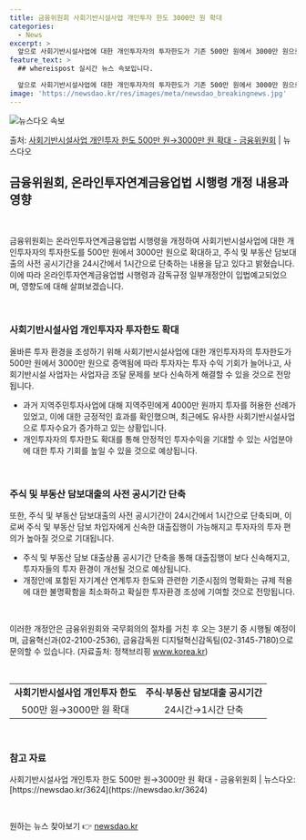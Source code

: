 ```yaml
---
title: 금융위원회 사회기반시설사업 개인투자 한도 3000만 원 확대
categories:
  - News
excerpt: >
  앞으로 사회기반시설사업에 대한 개인투자자의 투자한도가 기존 500만 원에서 3000만 원으로 늘어난다. 또 …
feature_text: >
  ## whereispost 실시간 뉴스 속보입니다.

  앞으로 사회기반시설사업에 대한 개인투자자의 투자한도가 기존 500만 원에서 3000만 원으로 늘어난다. 또 …
image: 'https://newsdao.kr/res/images/meta/newsdao_breakingnews.jpg'
---
```


![뉴스다오 속보](https://newsdao.kr/res/images/meta/newsdao_breakingnews.jpg)

<p>출처: <a href="https://newsdao.kr/3624" rel="dofollow">사회기반시설사업 개인투자 한도 500만 원→3000만 원 확대 - 금융위원회</a> | 뉴스다오</p>

<h2 data-ke-size="size26">금융위원회, 온라인투자연계금융업법 시행령 개정 내용과 영향</h2>
<p data-ke-size="size16">&nbsp;</p>
금융위원회는 온라인투자연계금융업법 시행령을 개정하여 사회기반시설사업에 대한 개인투자자의 투자한도를 500만 원에서 3000만 원으로 확대하고, 주식 및 부동산 담보대출의 사전 공시기간을 24시간에서 1시간으로 단축하는 내용을 담고 있다고 밝혔습니다. 이에 따라 온라인투자연계금융업법 시행령과 감독규정 일부개정안이 입법예고되었으며, 영향도에 대해 살펴보겠습니다.
<p data-ke-size="size16">&nbsp;</p>

<h3 data-ke-size="size24">사회기반시설사업 개인투자자 투자한도 확대</h3>
<p data-ke-size="size16">올바른 투자 환경을 조성하기 위해 사회기반시설사업에 대한 개인투자자의 투자한도가 500만 원에서 3000만 원으로 증액됨에 따라 투자자는 투자 수익 기회가 늘어나고, 사회기반시설 사업자는 사업자금 조달 문제를 보다 신속하게 해결할 수 있을 것으로 전망됩니다.</p>
<ul>
  <li>과거 지역주민투자사업에 대해 지역주민에게 4000만 원까지 투자를 허용한 선례가 있었고, 이에 대한 긍정적인 효과를 확인했으며, 최근에도 유사한 사회기반시설사업으로 투자수요가 증가하고 있는 상황입니다.</li>
  <li>개인투자자의 투자한도 확대를 통해 안정적인 투자수익을 기대할 수 있는 사업분야에 대한 투자 기회를 높일 수 있을 것으로 예상됩니다.</li>
</ul>
<p data-ke-size="size16">&nbsp;</p>

<h3 data-ke-size="size24">주식 및 부동산 담보대출의 사전 공시기간 단축</h3>
<p data-ke-size="size16">또한, 주식 및 부동산 담보대출의 사전 공시기간이 24시간에서 1시간으로 단축되며, 이로써 주식 및 부동산 담보 차입자에게 신속한 대출집행이 가능해지고 투자자의 투자 편의가 높아질 것으로 기대됩니다.</p>
<ul>
  <li>주식 및 부동산 담보 대출상품 공시기간 단축을 통해 대출집행이 보다 신속해지고, 투자자들의 투자 환경이 개선될 것으로 예상됩니다.</li>
  <li>개정안에 포함된 자기계산 연계투자 한도와 관련한 기준시점의 명확화는 규제 적용에 대한 불명확함을 최소화하고 확실한 투자환경 조성에 기여할 것으로 전망됩니다.</li>
</ul>
<p data-ke-size="size16">&nbsp;</p>

이러한 개정안은 금융위원회와 국무회의의 절차를 거친 후 오는 3분기 중 시행될 예정이며, 금융혁신과(02-2100-2536), 금융감독원 디지털혁신감독팀(02-3145-7180)으로 문의할 수 있습니다. (자료출처: 정책브리핑 www.korea.kr)
<p data-ke-size="size16">&nbsp;</p>
<table>
  <tr>
    <td style="text-align: center; height: 17px;"><b>사회기반시설사업 개인투자 한도</b></td>
    <td style="text-align: center; height: 17px;"><b>주식·부동산 담보대출 공시기간</b></td>
  </tr>
  <tr>
    <td style="text-align: center; height: 17px;">500만 원→3000만 원 확대</td>
    <td style="text-align: center; height: 17px;">24시간→1시간 단축</td>
  </tr>
</table>
<p data-ke-size="size16">&nbsp;</p>
<h3 data-ke-size="size24">참고 자료</h3>
<p>사회기반시설사업 개인투자 한도 500만 원→3000만 원 확대 - 금융위원회 | 뉴스다오: [https://newsdao.kr/3624](https://newsdao.kr/3624)</p>
<p data-ke-size="size16">&nbsp;</p> 

원하는 뉴스 찾아보기 👉 <a href="https://newsdao.kr" rel="dofollow">newsdao.kr</a>


